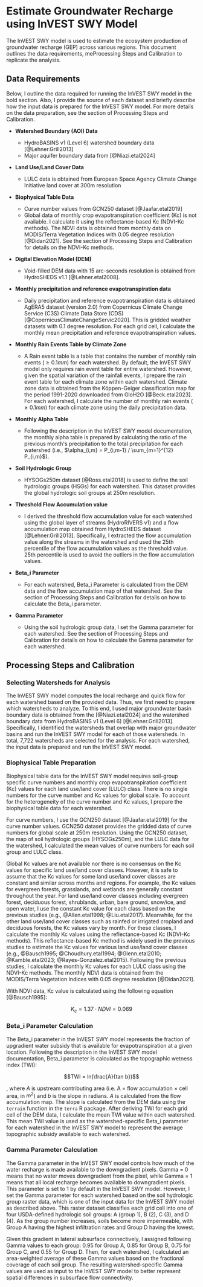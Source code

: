 # Estimate Groundwater Recharge using InVEST SWY Model

The InVEST SWY model is used to estimate the ecosystem production of groundwater recharge (GEP) across various regions. This document outlines the data requirements, meProcessing Steps and Calibration to replicate the analysis.


## Data Requirements
Below, I outline the data required for running the InVEST SWY model in the bold section. Also, I provide the source of each dataset and briefly describe how the input data is prepared for the InVEST SWY model. For more details on the data preparation, see the section of Processing Steps and Calibration.

+ **Watershed Boundary (AOI) Data**
  + HydroBASINS v1 (Level 6) watershed boundary data [@Lehner.Grill2013]
  + Major aquifer boundary data from [@Niazi.etal2024]

+ **Land Use/Land Cover Data**
  + LULC data is obtained from European Space Agency Climate Change Initiative land cover at 300m resolution

+ **Biophysical Table Data**
  + Curve number values from GCN250 dataset [@Jaafar.etal2019]
  + Global data of monthly crop evapotranspiration coefficient (Kc) is not available. I calculate it using the reflectance-based Kc (NDVI-Kc methods). The NDVI data is obtained from monthly data on MODIS/Terra Vegetation Indices with 0.05 degree resolution [@Didan2021]. See the section of Processing Steps and Calibration for details on the NDVI-Kc methods.

+ **Digital Elevation Model (DEM)**
  + Void-filled DEM data with 15 arc-seconds resolution is obtained from HydroSHEDS v1.1 [@Lehner.etal2008]. 

+ **Monthly precipitation and reference evapotranspiration data** 
  + Daily precipitation and reference evapotranspiration data is obtained AgERA5 dataset (version 2.0) from Copernicus Climate Change Service (C3S) Climate Data Store (CDS) [@CopernicusClimateChangeServic2020]. This is gridded weather datasets with 0.1 degree resolution. For each grid cell, I calculate the monthly mean precipitation and reference evapotranspiration values.
  
+ **Monthly Rain Events Table by Climate Zone**
  + A Rain event table is a table that contains the number of monthly rain events ($\ge 0.1 mm$) for each watershed. By default, the InVEST SWY model only requires rain event table for entire watershed. However, given the spatial variation of the rainfall events, I prepare the rain event table for each climate zone within each watershed.  Climate zone data is obtained from the Köppen-Geiger classification map for the period 1991-2020 downloaded from GloH2O [@Beck.etal2023]. For each watershed, I calculate the number of monthly rain events ($\ge 0.1 mm$) for each climate zone using the daily precipitation data.


+ **Monthly Alpha Table**
  + Following the description in the InVEST SWY model documentation, the monthly alpha table is prepared by calculating the ratio of the previous month's precipitation to the total precipitation for each watershed (i.e., $\alpha_{i,m} = P_{i,m-1} / \sum_{m=1}^{12} P_{i,m}$). 

+ **Soil Hydrologic Group**
  + HYSOGs250m dataset [@Ross.etal2018] is used to define the soil hydrologic groups (HSGs) for each watershed. This dataset provides the global hydrologic soil groups at 250m resolution.

+ **Threshold Flow Accumulation value**
  + I derived the threshold flow accumulation value for each watershed using the global layer of streams (HydroRIVERS v1) and a flow accumulation map obtained from HydroSHEDS dataset [@Lehner.Grill2013]. Specifically, I extracted the flow accumulation value along the streams in the watershed and used the 25th percentile of the flow accumulation values as the threshold value. 25th percentile is used to avoid the outliers in the flow accumulation values. 

+ **Beta_i Parameter**
  + For each watershed, Beta_i Parameter is calculated from the DEM data and the flow accumulation map of that watershed. See the section of Processing Steps and Calibration for details on how to calculate the Beta_i parameter.

+ **Gamma Parameter**
  + Using the soil hydrologic group data, I set the Gamma parameter for each watershed. See the section of Processing Steps and Calibration for details on how to calculate the Gamma parameter for each watershed.


## Processing Steps and Calibration

### Selecting Watersheds for Analysis
The InVEST SWY model computes the local recharge and quick flow for each watershed based on the provided data. Thus, we first need to prepare which watersheds to analyze. To this end, I used major groundwater basin boundary data is obtained from the [@Niazi.etal2024] and the watershed boundary data from HydroBASINS v1 (Level 6) [@Lehner.Grill2013]. Specifically, I identified the watersheds that overlap with major groundwater basins and run the InVEST SWY model for each of those watersheds. In total, 7,722 watersheds are selected for the analysis. For each watershed, the input data is prepared and run the InVEST SWY model.



### Biophysical Table Preparation
Biophysical table data for the InVEST SWY model requires soil-group specific curve numbers and monthly crop evapotranspiration coefficient (Kc) values for each land use/land cover (LULC) class. There is no single numbers for the curve number and Kc values for global scale. To account for the heterogeneity of the curve number and Kc values, I prepare the biophysical table data for each watershed. 

For curve numbers, I use the GCN250 dataset [@Jaafar.etal2019] for the curve number values. GCN250 dataset provides the gridded data of curve numbers for global scale at 250m resolution. Using the GCN250 dataset, the map of soil hydrologic groups (HYSOGs250m), and the LULC data for the watershed, I calculated the mean values of curve numbers for each soil group and LULC class.


Global Kc values are not available nor there is no consensus on the Kc values for specific land use/land cover classes. However, it is safe to assume that the Kc values for some land use/land cover classes are constant and similar across months and regions. For example, the Kc values for evergreen forests, grasslands, and wetlands are generally constant throughout the year. For land use/land cover classes including evergreen forest, deciduous forest, shrublands, urban, bare ground, snow/ice, and open water, I use the constant Kc value for each class based on the previous studies (e.g., @Allen.etal1998; @Liu.etal2017). Meanwhile, for the other land use/land cover classes such as rainfed or irrigated cropland and deciduous forests, the Kc values vary by month. For these classes, I calculate the monthly Kc values using the reflectance-based Kc (NDVI-Kc methods). This reflectance-based Kc method is widely used in the previous studies to estimate the Kc values for various land use/land cover classes (e.g., @Bausch1995; @Choudhury.etal1994; @Glenn.etal2010; @Kamble.etal2023; @Rayes-Gonzalez.etal2015). Following the previous studies, I calculate the monthly Kc values for each LULC class using the NDVI-Kc methods. The monthly NDVI data is obtained from the MODIS/Terra Vegetation Indices with 0.05 degree resolution [@Didan2021]. 

With NDVI data, Kc value is calculated using the following equation [@Bausch1995]:

$$K_c = 1.37 \cdot NDVI = 0.069$$



### Beta_i Parameter Calculation

The Beta_i parameter in the InVEST SWY model represents the fraction of upgradient water subsidy that is available for evapotranspiration at a given location. Following the description in the InVEST SWY model documentation, Beta_i parameter is calculated as the topographic wetness index (TWI):  

$$TWI = ln(\frac{A}{tan b})$$

, where $A$ is upstream contributing area (i.e. A = flow accumulation $\times$ cell area, in $m^2$) and $b$ is the slope in radians. $A$ is calculated from the flow accumulation map. The slope is calculated from the DEM data using the `terrain` function in the `terra` R package. After deriving TWI for each grid cell of the DEM data, I calculate the mean TWI value within each watershed. This mean TWI value is used as the watershed-specific Beta_i parameter for each watershed in the InVEST SWY model to represent the average topographic subsidy available to each watershed.


### Gamma Parameter Calculation

The Gamma parameter in the InVEST SWY model controls how much of the water recharge is made available to the downgradient pixels. Gamma = 0 means that no water moves downgradient from the pixel, while Gamma = 1 means that all local recharge becomes available to downgradient pixels. This parameter is set to 1 by default in the InVEST SWY model. However, I set the Gamma parameter for each watershed based on the soil hydrologic group raster data, which is one of the input data for the InVEST SWY model as described above. This raster dataset classifies each grid cell into one of four USDA-defined hydrologic soil groups: A (group 1), B (2), C (3), and D (4). As the group number increases, soils become more impermeable, with Group A having the highest infiltration rates and Group D having the lowest.  

Given this gradient in lateral subsurface connectively, I assigned following Gamma values to each group:  0.95 for Group A, 0.85 for Group B, 0.75 for Group C, and 0.55 for Group D. Then, for each watershed, I calculated an area-weighted average of these Gamma values based on the fractional coverage of each soil group. The resulting watershed-specific Gamma values are used as input to the InVEST SWY model to better represent spatial differences in subsurface flow connectivity.















